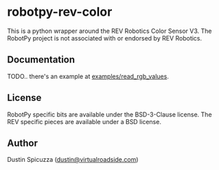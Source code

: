 robotpy-rev-color
=================

This is a python wrapper around the REV Robotics Color Sensor V3. The RobotPy
project is not associated with or endorsed by REV Robotics.

Documentation
-------------

TODO.. there's an example at [examples/read_rgb_values](examples/read_rgb_values).

License
-------

RobotPy specific bits are available under the BSD-3-Clause license. The REV
specific pieces are available under a BSD license.

Author
------

Dustin Spicuzza (dustin@virtualroadside.com)